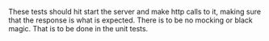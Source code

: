 These tests should hit start the server and make http calls to it, making sure
that the response is what is expected. There is to be no mocking or black magic.
That is to be done in the unit tests.
